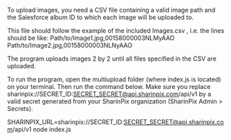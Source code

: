 To upload images, you need a CSV file containing a valid image path and the Salesforce album ID
  to which each image will be uploaded to.

This file should follow the example of the included Images.csv , i.e. the lines should be like:
Path/to/Image1.jpg,00158000003NLMyAAO
Path/to/Image2.jpg,00158000003NLNyAAO

The program uploads images 2 by 2 until all files specified in the CSV are uploaded.

To run the program, open the multiupload folder (where index.js is located) on your terminal.
Then run the command below.
Make sure you replace sharinpix://SECRET_ID:SECRET_SECRET@api.sharinpix.com/api/v1
  by a valid secret generated from your SharinPix organization (SharinPix Admin > Secrets).

SHARINPIX_URL=sharinpix://SECRET_ID:SECRET_SECRET@api.sharinpix.com/api/v1 node index.js